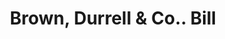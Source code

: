 ---
doi: 10.7916/D8QZ3P0M
date_other: '1880'
date_other_textual: 1880-1889
form: printed ephemera
genre:
- Invoices
name:
- Brown, Durrell & Co.
object_in_context_url: https://biggert.cul.columbia.edu/items/view/ave_biggert_00340
subject_hierarchical_geographic:
- Boston, Massachusetts, United States
subject_name:
- Brown, Durrell & Co.
title: Brown, Durrell & Co.. Bill
sort_title: Brown, Durrell & Co.. Bill
call_number: ave_biggert_00340
coordinates:
- 42.35805555555556,-71.06361111111111
pid: ave_biggert_00340
identifiers: ave_biggert_00340
canvas_id: ldpd:395614
permalink: "/items/ave_biggert_00340/"
layout: iiif-image-page
---